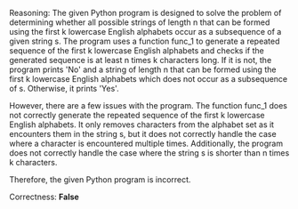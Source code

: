 Reasoning: 
The given Python program is designed to solve the problem of determining whether all possible strings of length n that can be formed using the first k lowercase English alphabets occur as a subsequence of a given string s. The program uses a function func_1 to generate a repeated sequence of the first k lowercase English alphabets and checks if the generated sequence is at least n times k characters long. If it is not, the program prints 'No' and a string of length n that can be formed using the first k lowercase English alphabets which does not occur as a subsequence of s. Otherwise, it prints 'Yes'.

However, there are a few issues with the program. The function func_1 does not correctly generate the repeated sequence of the first k lowercase English alphabets. It only removes characters from the alphabet set as it encounters them in the string s, but it does not correctly handle the case where a character is encountered multiple times. Additionally, the program does not correctly handle the case where the string s is shorter than n times k characters.

Therefore, the given Python program is incorrect.

Correctness: **False**